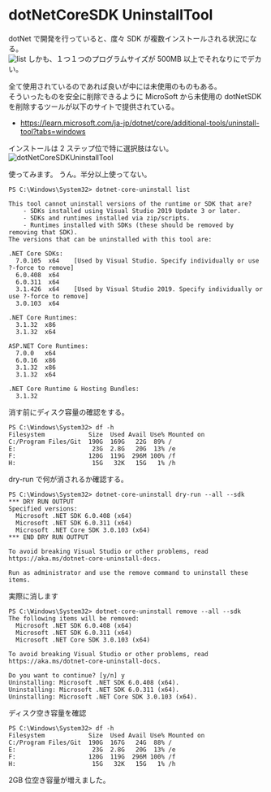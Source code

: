 # dotNetCoreSDK UninstallTool

dotNet で開発を行っていると、度々 SDK が複数インストールされる状況になる。  
![list](https://user-images.githubusercontent.com/49807271/232046770-003f718e-3294-4999-8acf-1c796351d67c.png)
しかも、１つ１つのプログラムサイズが 500MB 以上でそれなりにでデカい。

全て使用されているのであれば良いが中には未使用のものもある。  
そういったものを安全に削除できるように MicroSoft から未使用の dotNetSDK を削除するツールが以下のサイトで提供されている。

- https://learn.microsoft.com/ja-jp/dotnet/core/additional-tools/uninstall-tool?tabs=windows

インストールは 2 ステップ位で特に選択肢はない。  
![dotNetCoreSDKUninstallTool](https://user-images.githubusercontent.com/49807271/232046389-e4290b76-b958-4495-8d00-4aa3f6add984.png)

使ってみます。
うん。半分以上使ってない。

```
PS C:\Windows\System32> dotnet-core-uninstall list

This tool cannot uninstall versions of the runtime or SDK that are?
    - SDKs installed using Visual Studio 2019 Update 3 or later.
    - SDKs and runtimes installed via zip/scripts.
    - Runtimes installed with SDKs (these should be removed by removing that SDK).
The versions that can be uninstalled with this tool are:

.NET Core SDKs:
  7.0.105  x64    [Used by Visual Studio. Specify individually or use ?-force to remove]
  6.0.408  x64
  6.0.311  x64
  3.1.426  x64    [Used by Visual Studio 2019. Specify individually or use ?-force to remove]
  3.0.103  x64

.NET Core Runtimes:
  3.1.32  x86
  3.1.32  x64

ASP.NET Core Runtimes:
  7.0.0   x64
  6.0.16  x86
  3.1.32  x86
  3.1.32  x64

.NET Core Runtime & Hosting Bundles:
  3.1.32
```

消す前にディスク容量の確認をする。

```
PS C:\Windows\System32> df -h
Filesystem            Size  Used Avail Use% Mounted on
C:/Program Files/Git  190G  169G   22G  89% /
E:                     23G  2.8G   20G  13% /e
F:                    120G  119G  296M 100% /f
H:                     15G   32K   15G   1% /h
```

dry-run で何が消されるか確認する。

```
PS C:\Windows\System32> dotnet-core-uninstall dry-run --all --sdk
*** DRY RUN OUTPUT
Specified versions:
  Microsoft .NET SDK 6.0.408 (x64)
  Microsoft .NET SDK 6.0.311 (x64)
  Microsoft .NET Core SDK 3.0.103 (x64)
*** END DRY RUN OUTPUT

To avoid breaking Visual Studio or other problems, read https://aka.ms/dotnet-core-uninstall-docs.

Run as administrator and use the remove command to uninstall these items.
```

実際に消します

```
PS C:\Windows\System32> dotnet-core-uninstall remove --all --sdk
The following items will be removed:
  Microsoft .NET SDK 6.0.408 (x64)
  Microsoft .NET SDK 6.0.311 (x64)
  Microsoft .NET Core SDK 3.0.103 (x64)

To avoid breaking Visual Studio or other problems, read https://aka.ms/dotnet-core-uninstall-docs.

Do you want to continue? [y/n] y
Uninstalling: Microsoft .NET SDK 6.0.408 (x64).
Uninstalling: Microsoft .NET SDK 6.0.311 (x64).
Uninstalling: Microsoft .NET Core SDK 3.0.103 (x64).
```

ディスク空き容量を確認

```
PS C:\Windows\System32> df -h
Filesystem            Size  Used Avail Use% Mounted on
C:/Program Files/Git  190G  167G   24G  88% /
E:                     23G  2.8G   20G  13% /e
F:                    120G  119G  296M 100% /f
H:                     15G   32K   15G   1% /h
```

2GB 位空き容量が増えました。
